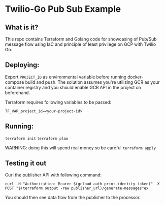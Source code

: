 # Twilio-Go Pub Sub Example
## What is it?
This repo contains Terraform and Golang code for showcasing of Pub/Sub message flow using IaC and principle of least privilege on GCP with Twilio Go.

## Deploying:
Export `PROJECT_ID` as environmental variable before running docker-compose build and push. The solution assumes you're utilizing GCR as your container registry and you should enable GCR API in the project on beforehand.

Terraform requires following variables to be passed:
```
TF_VAR_project_id=<your-project-id>
```

## Running:
`terraform init`
`terraform plan`

WARNING: doing this will spend real money so be careful
`terraform apply`


## Testing it out
Curl the publisher API with following command:
```
curl -H "Authorization: Bearer $(gcloud auth print-identity-token)" -X POST "$(terraform output -raw publisher_url)/generate-messages"ex
```

You should then see data flow from the publisher to the processor.